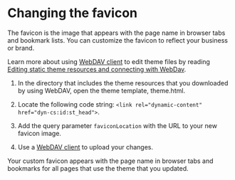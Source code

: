 # Changing the favicon

The favicon is the image that appears with the page name in browser tabs and bookmark lists. You can customize the favicon to reflect your business or brand.

Learn more about using [WebDAV client](../admin-system/webdav.md) to edit theme files by reading [Editing static theme resources and connecting with WebDav](themeopt_themedev_editing_static_resources.md#).

1.  In the directory that includes the theme resources that you downloaded by using WebDAV, open the theme template, theme.html.

2.  Locate the following code string: `<link rel="dynamic-content" href="dyn-cs:id:st_head">`.

3.  Add the query parameter `faviconLocation` with the URL to your new favicon image.

4.  Use a [WebDAV client](../admin-system/webdav.md) to upload your changes.


Your custom favicon appears with the page name in browser tabs and bookmarks for all pages that use the theme that you updated.


